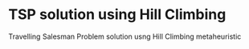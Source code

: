 # TSP solution using Hill Climbing
Travelling Salesman Problem solution usng Hill Climbing metaheuristic
